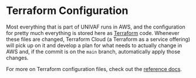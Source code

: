 # Terraform Configuration

Most everything that is part of UNIVAF runs in AWS, and the configuration for pretty much everything is stored here as [Terraform][] code. Whenever these files are changed, Terraform Cloud (a Terraform as a service offering) will pick up on it and develop a plan for what needs to actually change in AWS and, if the commit is on the `main` branch, automatically apply those changes.

For more on Terraform configuration files, check out the [reference docs][terraform-docs].

[terraform]: https://www.terraform.io/
[terraform-docs]: https://www.terraform.io/intro
